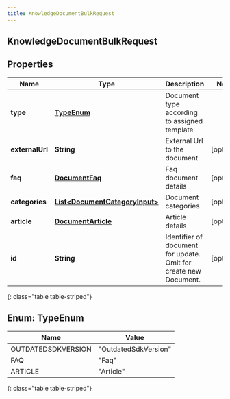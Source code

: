 ```yaml
---
title: KnowledgeDocumentBulkRequest
---
```


## KnowledgeDocumentBulkRequest

## Properties

| Name            | Type                                                                                   | Description                                                      | Notes      |
| --------------- | -------------------------------------------------------------------------------------- | ---------------------------------------------------------------- | ---------- |
| **type**        | [**TypeEnum**](#TypeEnum)<!---->                                                       | Document type according to assigned template                     |            |
| **externalUrl** | <!----><!---->**String**<!---->                                                        | External Url to the document                                     | [optional] |
| **faq**         | <!----><!---->[**DocumentFaq**](DocumentFaq.md)<!---->                                 | Faq document details                                             | [optional] |
| **categories**  | <!----><!---->[**List&lt;DocumentCategoryInput&gt;**](DocumentCategoryInput.md)<!----> | Document categories                                              | [optional] |
| **article**     | <!----><!---->[**DocumentArticle**](DocumentArticle.md)<!---->                         | Article details                                                  | [optional] |
| **id**          | <!----><!---->**String**<!---->                                                        | Identifier of document for update. Omit for create new Document. | [optional] |

{: class="table table-striped"}

<a name="TypeEnum"></a>

## Enum: TypeEnum

| Name               | Value                          |
| ------------------ | ------------------------------ |
| OUTDATEDSDKVERSION | &quot;OutdatedSdkVersion&quot; |
| FAQ                | &quot;Faq&quot;                |
| ARTICLE            | &quot;Article&quot;            |

{: class="table table-striped"}
